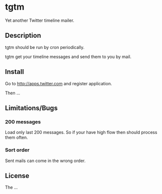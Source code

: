 # tgtm

Yet another Twitter timeline mailer.

## Description

tgtm should be run by cron periodically.

tgtm get your timeline messages and send them to you by mail.

## Install

Go to http://apps.twitter.com and register application.

Then ...

## Limitations/Bugs

### 200 messages

Load only last 200 messages.
So if your have high flow then should process them often.

### Sort order

Sent mails can come in the wrong order.

## License

The ...
